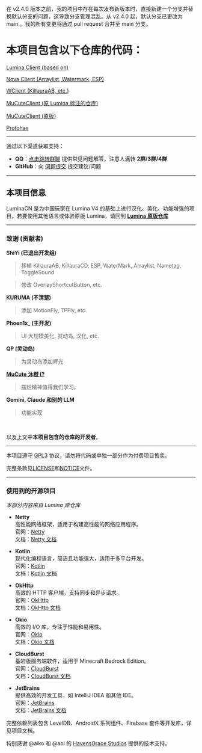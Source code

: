 在 v2.4.0 版本之前，我的项目中存在每次发布新版本时，直接新建一个分支并替换默认分支的问题，这导致分支管理混乱。从 v2.4.0 起，默认分支已更改为  main 。我的所有变更将通过 pull request 合并至  main  分支。

# 本项目包含以下仓库的代码：

[Lumina Client (based on)](https://github.com/TheProjectLumina/LuminaClient)

[Nova Client (Arraylist, Watermark, ESP)](https://github.com/TeamNovaMC/Nova-Client)

[WClient (KillauraAB, etc.)](https://github.com/RetrivedMods/WClient)

[MuCuteClient (原 Lumina 标注的仓库)](https://github.com/isuckatcodingfr/MuCuteClient)

[MuCuteClient (原版)](https://github.com/OpenMITM/MuCuteClient)

[Protohax](https://github.com/hax0r31337/ProtoHax)



---

通过以下渠道获取支持：
- **QQ**：[点击跳转群聊](https://qm.qq.com/q/Ch9xRsdjjy) 提供常见问题解答，注意人满转 **2群/3群/4群**
- **GitHub**：向 [问题提交](https://github.com/EatBingChilling/LuminaCN/issues) 提交建议/问题
---

## 本项目信息

LuminaCN 是为中国玩家在 Lumina V4 的基础上进行汉化、美化、功能增强的项目，若要使用其他语言或体验原版 Lumina，请回到 [**Lumina 原版仓库**](https://github.com/TheProjectLumina/LuminaClient)



---

### 致谢 (贡献者)

**ShiYi (已退出开发组)**

> 移植 KillauraAB, KillauraCD, ESP, WaterMark, Arraylist, Nametag, ToggleSound

> 修改 OverlayShortcutButton, etc.

**KURUMA (不清楚)**

> 添加 MotionFly, TPFly, etc.

**Phoen1x_ (主开发)**

> UI 大规模美化, 灵动岛, 汉化, etc.

**QP (灵动岛)**

> 为灵动岛添加辉光

**[MuCute 沐橙 (?](https://github.com/mucute-qwq)**

> 摆烂精神值得我们学习。

**Gemini, Claude 和别的 LLM**

> 功能实现

<br>

以及上文中**本项目包含的仓库的开发者**。


---

本项目遵守 [GPL3](https://www.gnu.org/licenses/gpl-3.0.html) 协议，请勿将代码或单独一部分作为付费项目售卖。

完整条款见[LICENSE](https://github.com/EatBingChilling/LuminaCN/blob/main/LICENSE)和[NOTICE](https://github.com/EatBingChilling/LuminaCN/blob/main/NOTICE)文件。

---
### 使用到的开源项目

_本部分内容来自 Lumina 原仓库_

- **Netty**  
  高性能网络框架，适用于构建高性能的网络应用程序。  
  官网：[Netty](https://netty.io/)  
  文档：[Netty 文档](https://netty.io/wiki/user-guide.html)  

- **Kotlin**  
  现代化编程语言，简洁且功能强大，适用于多平台开发。  
  官网：[Kotlin](https://kotlinlang.org/)  
  文档：[Kotlin 文档](https://kotlinlang.org/docs/home.html)  

- **OkHttp**  
  高效的 HTTP 客户端，支持同步和异步请求。  
  官网：[OkHttp](https://square.github.io/okhttp/)  
  文档：[OkHttp 文档](https://square.github.io/okhttp/recipes/)  

- **Okio**  
  高效的 I/O 库，专注于性能和易用性。  
  官网：[Okio](https://square.github.io/okio/)  
  文档：[Okio 文档](https://square.github.io/okio/recipes/)  

- **CloudBurst**  
  基岩版服务端软件，适用于 Minecraft Bedrock Edition。  
  官网：[CloudBurst](https://cloudburstmc.org/)  
  文档：[CloudBurst 文档](https://github.com/CloudburstMC)  

- **JetBrains**  
  提供高效的开发工具，如 IntelliJ IDEA 和其他 IDE。  
  官网：[JetBrains](https://www.jetbrains.com/)  
  文档：[JetBrains 文档](https://www.jetbrains.com/help/)  


完整依赖列表包含 LevelDB、AndroidX 系列组件、Firebase 套件等开发库，详见项目文档。


特别感谢 @aiko 和 @aoi 的 [HavensGrace Studios](https://github.com/HavensGrace) 提供的技术支持。